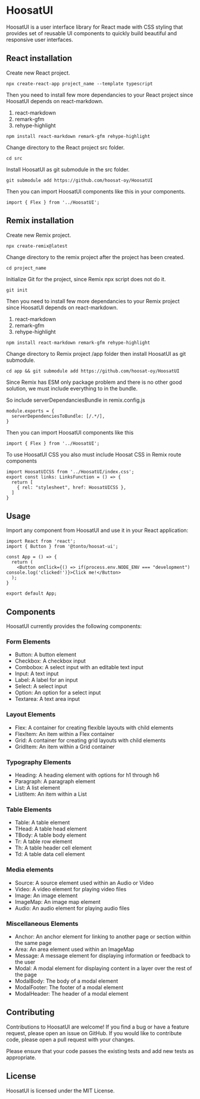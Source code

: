 # HoosatUI
HoosatUI is a user interface library for React made with CSS styling that provides set of reusable UI components to quickly build beautiful and responsive user interfaces.

## React installation

Create new React project.

```
npx create-react-app project_name --template typescript
```

Then you need to install few more dependancies to your React project since HoosatUI depends on react-markdown.

1. react-markdown
2. remark-gfm
3. rehype-highlight

```
npm install react-markdown remark-gfm rehype-highlight
```

Change directory to the React project src folder.
```
cd src
```

Install HoosatUI as git submodule in the src folder.

```
git submodule add https://github.com/hoosat-oy/HoosatUI
```

Then you can import HoosatUI components like this in your components.

```
import { Flex } from '../HoosatUI'; 
```


## Remix installation

Create new Remix project.

```
npx create-remix@latest
```

Change directory to the remix project after the project has been created.

```
cd project_name
```

Initialize Git for the project, since Remix npx script does not do it.

```
git init
```

Then you need to install few more dependancies to your Remix project since HoosatUI depends on react-markdown.

1. react-markdown
2. remark-gfm
3. rehype-highlight

```
npm install react-markdown remark-gfm rehype-highlight
```

Change directory to Remix project /app folder then install HoosatUI as
git submodule.

```
cd app && git submodule add https://github.com/hoosat-oy/HoosatUI
```

Since Remix has ESM only package problem and there is no other good solution, we must include everything to in the bundle.

So include serverDependanciesBundle in remix.config.js

```
module.exports = {
  serverDependenciesToBundle: [/.*/],
}
```

Then you can import HoosatUI components like this

```
import { Flex } from '../HoosatUI'; 
```

To use HoosatUI CSS you also must include Hoosat CSS in Remix
route components

```
import HoosatUICSS from '../HoosatUI/index.css';
export const links: LinksFunction = () => {
  return [
    { rel: "stylesheet", href: HoosatUICSS },
  ]
}
```


## Usage
Import any component from HoosatUI and use it in your React application:

```
import React from 'react';
import { Button } from '@tonto/hoosat-ui';

const App = () => {
  return (
    <Button onClick={() => if(process.env.NODE_ENV === "development") console.log('clicked!')}>Click me!</Button>
  );
}

export default App;
```

## Components
HoosatUI currently provides the following components:

### Form Elements
+ Button: A button element
+ Checkbox: A checkbox input
+ Combobox: A select input with an editable text input
+ Input: A text input
+ Label: A label for an input
+ Select: A select input
+ Option: An option for a select input
+ Textarea: A text area input

### Layout Elements
+ Flex: A container for creating flexible layouts with child elements
+ FlexItem: An item within a Flex container
+ Grid: A container for creating grid layouts with child elements
+ GridItem: An item within a Grid container

### Typography Elements
+ Heading: A heading element with options for h1 through h6
+ Paragraph: A paragraph element
+ List: A list element
+ ListItem: An item within a List

### Table Elements
+ Table: A table element
+ THead: A table head element
+ TBody: A table body element
+ Tr: A table row element
+ Th: A table header cell element
+ Td: A table data cell element

### Media elements
+ Source: A source element used within an Audio or Video
+ Video: A video element for playing video files
+ Image: An image element
+ ImageMap: An image map element
+ Audio: An audio element for playing audio files

### Miscellaneous Elements
+ Anchor: An anchor element for linking to another page or section within the same page
+ Area: An area element used within an ImageMap
+ Message: A message element for displaying information or feedback to the user
+ Modal: A modal element for displaying content in a layer over the rest of the page
+ ModalBody: The body of a modal element
+ ModalFooter: The footer of a modal element
+ ModalHeader: The header of a modal element

## Contributing
Contributions to HoosatUI are welcome! If you find a bug or have a feature request, please open an issue on GitHub. If you would like to contribute code, please open a pull request with your changes.

Please ensure that your code passes the existing tests and add new tests as appropriate.

## License
HoosatUI is licensed under the MIT License.